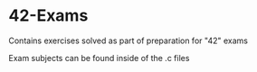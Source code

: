 # 42-Exams
Contains exercises solved as part of preparation for "42" exams

Exam subjects can be found inside of the .c files

